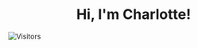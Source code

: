 <div align="center">
<h1>Hi, I'm Charlotte!</h1>
</div>

![Visitors](https://komarev.com/ghpvc/?username=chaarlottte&color=F5A9B8)
